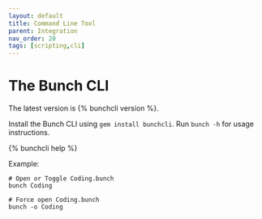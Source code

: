 ```yaml
---
layout: default
title: Command Line Tool
parent: Integration
nav_order: 20
tags: [scripting,cli]
---
```

# The Bunch CLI

The latest version is {% bunchcli version %}.

Install the Bunch CLI using `gem install bunchcli`. Run `bunch -h` for usage instructions.

{% bunchcli help %}

Example:
    
    # Open or Toggle Coding.bunch
    bunch Coding

    # Force open Coding.bunch
    bunch -o Coding

    
